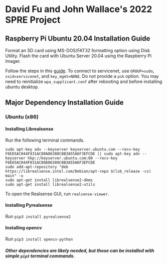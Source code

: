 # David Fu and John Wallace's 2022 SPRE Project

## Raspberry Pi Ubuntu 20.04 Installation Guide

Format an SD card using MS-DOS/FAT32 formatting option using Disk Utility. Flash the card with Ubuntu Server 20.04 using the Raspberry Pi Imager.

Follow the steps in this [guide](https://linuxhint.com/install-ubuntu-desktop-20-04-lts-on-raspberry-pi-4/). To connect to servicenet, use `GROUP=sudo`, `ssid=servicenet`, and `key_mgmt=NONE`. Do not provide a `psk` option. You may need to reinitialize `wpa_supplicant.conf` after rebooting and before installing ubuntu desktop.

## Major Dependency Installation Guide

### Ubuntu (x86)

#### Installing Librealsense

Run the following terminal commands.

```
sudo apt-key adv --keyserver keyserver.ubuntu.com --recv-key F6E65AC044F831AC80A06380C8B3A55A6F3EFCDE || sudo apt-key adv --keyserver hkp://keyserver.ubuntu.com:80 --recv-key F6E65AC044F831AC80A06380C8B3A55A6F3EFCDE
sudo add-apt-repository "deb https://librealsense.intel.com/Debian/apt-repo $(lsb_release -cs) main" -u
sudo apt-get install librealsense2-dkms
sudo apt-get install librealsense2-utils
```

To open the Realsense GUI, run `realsense-viewer`.

#### Installing Pyrealsense

Run `pip3 install pyrealsense2`

#### Installing opencv

Run `pip3 install opencv-python`

##### Other dependencies are likely needed, but those can be installed with simple `pip3` terminal commands.
